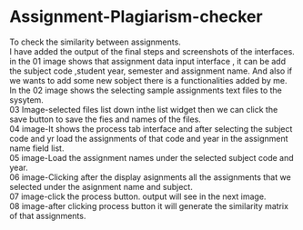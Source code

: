 # Assignment-Plagiarism-checker
To check the similarity between assignments.<br>
I have added the output of the final steps and screenshots of the interfaces. <br>
in the 01 image shows that assignment data input interface , it can be add the subject code ,student year, semester and assignment name. And also if we wants to add some new sobject there is a functionalities added by me.<br>
In the 02 image shows the selecting sample assignments text files to the sysytem.<br>
03 Image-selected files list down inthe list widget then we can click the save button to save the fies and names of the files.<br>
04 image-It shows the process tab interface and after selecting the subject code and yr load the assignments of that code and year in the assignment name field list.<br>
05 image-Load the assignment names under the selected subject code and year.<br>
06 image-Clicking after the display asignments all the assignments that we selected under the asignment name and subject.<br>
07 image-click the process button. output will see in the next image.<br>
08 image-after clicking process button it will generate the similarity matrix of that assignments.
